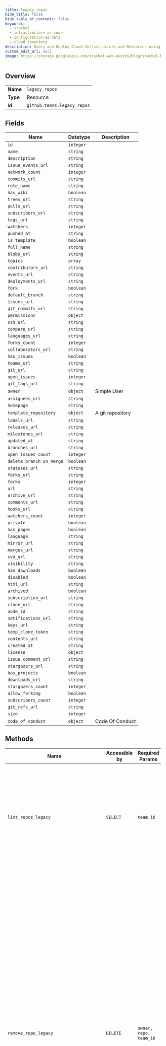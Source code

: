 ```yaml
---
title: legacy_repos
hide_title: false
hide_table_of_contents: false
keywords:
  - stackql
  - infrastructure-as-code
  - configuration-as-data
  - cloud inventory
description: Query and Deploy Cloud Infrastructure and Resources using SQL
custom_edit_url: null
image: https://storage.googleapis.com/stackql-web-assets/blog/stackql-blog-post-featured-image.png
---
```

  
    

## Overview
<table><tbody>
<tr><td><b>Name</b></td><td><code>legacy_repos</code></td></tr>
<tr><td><b>Type</b></td><td>Resource</td></tr>
<tr><td><b>Id</b></td><td><code>github.teams.legacy_repos</code></td></tr>
</tbody></table>

## Fields
| Name | Datatype | Description |
| ---- | -------- | ----------- |
| `id` | `integer` |  |
| `name` | `string` |  |
| `description` | `string` |  |
| `issue_events_url` | `string` |  |
| `network_count` | `integer` |  |
| `commits_url` | `string` |  |
| `role_name` | `string` |  |
| `has_wiki` | `boolean` |  |
| `trees_url` | `string` |  |
| `pulls_url` | `string` |  |
| `subscribers_url` | `string` |  |
| `tags_url` | `string` |  |
| `watchers` | `integer` |  |
| `pushed_at` | `string` |  |
| `is_template` | `boolean` |  |
| `full_name` | `string` |  |
| `blobs_url` | `string` |  |
| `topics` | `array` |  |
| `contributors_url` | `string` |  |
| `events_url` | `string` |  |
| `deployments_url` | `string` |  |
| `fork` | `boolean` |  |
| `default_branch` | `string` |  |
| `issues_url` | `string` |  |
| `git_commits_url` | `string` |  |
| `permissions` | `object` |  |
| `ssh_url` | `string` |  |
| `compare_url` | `string` |  |
| `languages_url` | `string` |  |
| `forks_count` | `integer` |  |
| `collaborators_url` | `string` |  |
| `has_issues` | `boolean` |  |
| `teams_url` | `string` |  |
| `git_url` | `string` |  |
| `open_issues` | `integer` |  |
| `git_tags_url` | `string` |  |
| `owner` | `object` | Simple User |
| `assignees_url` | `string` |  |
| `homepage` | `string` |  |
| `template_repository` | `object` | A git repository |
| `labels_url` | `string` |  |
| `releases_url` | `string` |  |
| `milestones_url` | `string` |  |
| `updated_at` | `string` |  |
| `branches_url` | `string` |  |
| `open_issues_count` | `integer` |  |
| `delete_branch_on_merge` | `boolean` |  |
| `statuses_url` | `string` |  |
| `forks_url` | `string` |  |
| `forks` | `integer` |  |
| `url` | `string` |  |
| `archive_url` | `string` |  |
| `comments_url` | `string` |  |
| `hooks_url` | `string` |  |
| `watchers_count` | `integer` |  |
| `private` | `boolean` |  |
| `has_pages` | `boolean` |  |
| `language` | `string` |  |
| `mirror_url` | `string` |  |
| `merges_url` | `string` |  |
| `svn_url` | `string` |  |
| `visibility` | `string` |  |
| `has_downloads` | `boolean` |  |
| `disabled` | `boolean` |  |
| `html_url` | `string` |  |
| `archived` | `boolean` |  |
| `subscription_url` | `string` |  |
| `clone_url` | `string` |  |
| `node_id` | `string` |  |
| `notifications_url` | `string` |  |
| `keys_url` | `string` |  |
| `temp_clone_token` | `string` |  |
| `contents_url` | `string` |  |
| `created_at` | `string` |  |
| `license` | `object` |  |
| `issue_comment_url` | `string` |  |
| `stargazers_url` | `string` |  |
| `has_projects` | `boolean` |  |
| `downloads_url` | `string` |  |
| `stargazers_count` | `integer` |  |
| `allow_forking` | `boolean` |  |
| `subscribers_count` | `integer` |  |
| `git_refs_url` | `string` |  |
| `size` | `integer` |  |
| `code_of_conduct` | `object` | Code Of Conduct |
## Methods
| Name | Accessible by | Required Params | Description |
| ---- | ------------- | --------------- | ----------- |
| `list_repos_legacy` | `SELECT` | `team_id` | **Deprecation Notice:** This endpoint route is deprecated and will be removed from the Teams API. We recommend migrating your existing code to use the new [List team repositories](https://docs.github.com/rest/reference/teams#list-team-repositories) endpoint. |
| `remove_repo_legacy` | `DELETE` | `owner, repo, team_id` | **Deprecation Notice:** This endpoint route is deprecated and will be removed from the Teams API. We recommend migrating your existing code to use the new [Remove a repository from a team](https://docs.github.com/rest/reference/teams#remove-a-repository-from-a-team) endpoint.<br /><br />If the authenticated user is an organization owner or a team maintainer, they can remove any repositories from the team. To remove a repository from a team as an organization member, the authenticated user must have admin access to the repository and must be able to see the team. NOTE: This does not delete the repository, it just removes it from the team. |
| `add_or_update_repo_permissions_legacy` | `EXEC` | `owner, repo, team_id` | **Deprecation Notice:** This endpoint route is deprecated and will be removed from the Teams API. We recommend migrating your existing code to use the new "[Add or update team repository permissions](https://docs.github.com/rest/reference/teams#add-or-update-team-repository-permissions)" endpoint.<br /><br />To add a repository to a team or update the team's permission on a repository, the authenticated user must have admin access to the repository, and must be able to see the team. The repository must be owned by the organization, or a direct fork of a repository owned by the organization. You will get a `422 Unprocessable Entity` status if you attempt to add a repository to a team that is not owned by the organization.<br /><br />Note that, if you choose not to pass any parameters, you'll need to set `Content-Length` to zero when calling out to this endpoint. For more information, see "[HTTP verbs](https://docs.github.com/rest/overview/resources-in-the-rest-api#http-verbs)." |
| `check_permissions_for_repo_legacy` | `EXEC` | `owner, repo, team_id` | **Note**: Repositories inherited through a parent team will also be checked.<br /><br />**Deprecation Notice:** This endpoint route is deprecated and will be removed from the Teams API. We recommend migrating your existing code to use the new [Check team permissions for a repository](https://docs.github.com/rest/reference/teams#check-team-permissions-for-a-repository) endpoint.<br /><br />You can also get information about the specified repository, including what permissions the team grants on it, by passing the following custom [media type](https://docs.github.com/rest/overview/media-types/) via the `Accept` header: |
